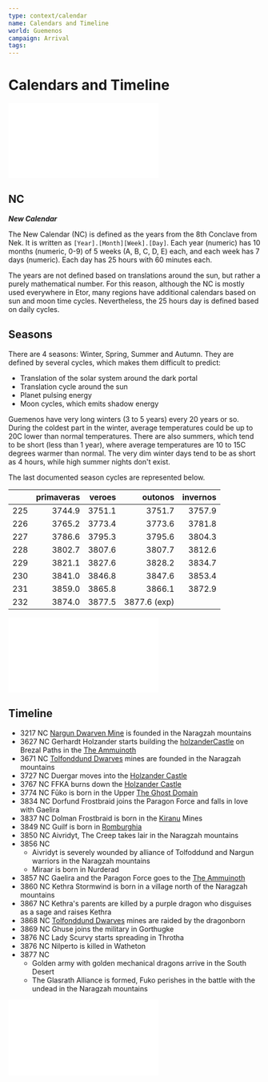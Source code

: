 ```yaml
---
type: context/calendar
name: Calendars and Timeline
world: Guemenos
campaign: Arrival
tags: 
---
```


# Calendars and Timeline

![Old Ages](secrets/secretsCalendar.md#Ancient)


## NC
***New Calendar***

The New Calendar (NC) is defined as the years from the 8th Conclave from Nek. It is written as `[Year].[Month][Week].[Day]`. Each year (numeric) has 10 months (numeric, 0-9) of 5 weeks (A, B, C, D, E) each, and each week has 7 days (numeric). Each day has 25 hours with 60 minutes each.

The years are not defined based on translations around the sun, but rather a purely mathematical number. For this reason, although the NC is mostly used everywhere in Etor, many regions have additional calendars based on sun and moon time cycles. Nevertheless, the 25 hours day is defined based on daily cycles.

## Seasons

There are 4 seasons: Winter, Spring, Summer and Autumn. They are defined by several cycles, which makes them difficult to predict:
- Translation of the solar system around the dark portal
- Translation cycle around the sun
- Planet pulsing energy
- Moon cycles, which emits shadow energy

Guemenos have very long winters (3 to 5 years) every 20 years or so. During the coldest part in the winter, average temperatures could be up to 20C lower than normal temperatures. There are also summers, which tend to be short (less than 1 year), where average temperatures are 10 to 15C degrees warmer than normal. The very dim winter days tend to be as short as 4 hours, while high summer nights don't exist.

The last documented season cycles are represented below.

|     | primaveras | veroes |      outonos | invernos |
|:--- | ----------:| ------:| ------------:| --------:|
| 225 |     3744.9 | 3751.1 |       3751.7 |   3757.9 |
| 226 |     3765.2 | 3773.4 |       3773.6 |   3781.8 |
| 227 |     3786.6 | 3795.3 |       3795.6 |   3804.3 |
| 228 |     3802.7 | 3807.6 |       3807.7 |   3812.6 |
| 229 |     3821.1 | 3827.6 |       3828.2 |   3834.7 |
| 230 |     3841.0 | 3846.8 |       3847.6 |   3853.4 |
| 231 |     3859.0 | 3865.8 |       3866.1 |   3872.9 |
| 232 |     3874.0 | 3877.5 | 3877.6 (exp) |    |

![Seasons](_r/seasons.md#Seasons)

## Timeline

- 3217 NC [Nargun Dwarven Mine](realms.md#Nargunhesm) is founded in the Naragzah mountains
- 3627 NC Gerhardt Holzander starts building the [holzanderCastle](../locations/holzanderCastle.md) on Brezal Paths in the [The Ammuinoth](realms.md#Ammuinoth)
- 3671 NC [Tolfonddund Dwarves](realms.md#Tolfonddundhesm) mines are founded in the Naragzah mountains
- 3727 NC Duergar moves into the [Holzander Castle](../locations/holzanderCastle.md)
- 3767 NC FFKA burns down the [Holzander Castle](../locations/holzanderCastle.md)
- 3774 NC Fūko is born in the Upper [The Ghost Domain](realms.md#Underdark)
- 3834 NC Dorfund Frostbraid joins the Paragon Force and falls in love with Gaelira
- 3837 NC Dolman Frostbraid is born in the [Kiranu](realms.md#Kiranu) Mines
- 3849 NC Guilf is born in [Romburghia](realms.md#Romburghia)
- 3850 NC Aivridyt, The Creep takes lair in the Naragzah mountains
- 3856 NC
	- Aivridyt is severely wounded by alliance of Tolfoddund and Nargun warriors in the Naragzah mountains
	- Miraar is born in Nurderad
- 3857 NC Gaelira and the Paragon Force goes to the [The Ammuinoth](realms.md#Ammuinoth)
- 3860 NC Kethra Stormwind is born in a village north of the Naragzah mountains
- 3867 NC Kethra's parents are killed by a purple dragon who disguises as a sage and raises Kethra
- 3868 NC [Tolfonddund Dwarves](realms.md#Tolfonddundhesm) mines are raided by the dragonborn
- 3869 NC Ghuse joins the military in Gorthugke
- 3876 NC Lady Scurvy starts spreading in Throtha
- 3876 NC Nilperto is killed in Watheton
- 3877 NC
	- Golden army with golden mechanical dragons arrive in the South Desert
	- The Glasrath Alliance is formed, Fuko perishes in the battle with the undead in the Naragzah mountains

![Modern](secrets/secretsCalendar.md#Modern)
